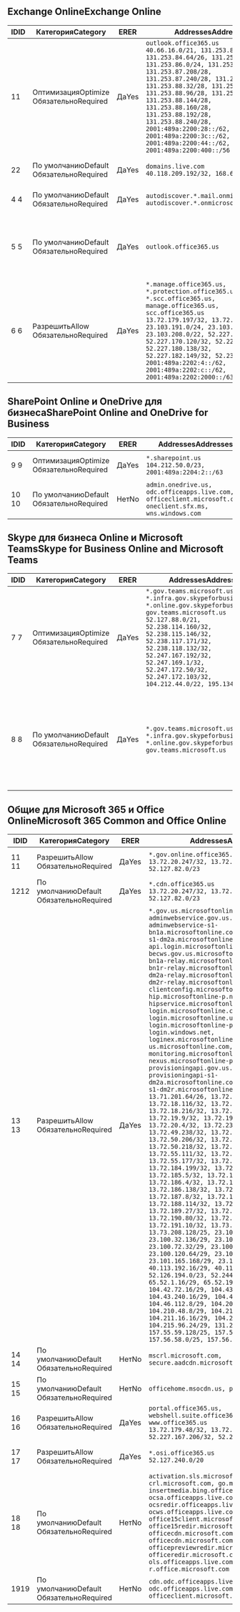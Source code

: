 <!--THIS FILE IS AUTOMATICALLY GENERATED. MANUAL CHANGES WILL BE OVERWRITTEN.-->
<!--Please contact the Office 365 Endpoints team with any questions.-->
<!--USGovGCCHigh endpoints version 2018082900-->
<!--File generated 2018-08-29 22:00:09.5121-->

## <a name="exchange-online"></a><span data-ttu-id="258af-101">Exchange Online</span><span class="sxs-lookup"><span data-stu-id="258af-101">Exchange Online</span></span>

<span data-ttu-id="258af-102">ID</span><span class="sxs-lookup"><span data-stu-id="258af-102">ID</span></span> | <span data-ttu-id="258af-103">Категория</span><span class="sxs-lookup"><span data-stu-id="258af-103">Category</span></span> | <span data-ttu-id="258af-104">ER</span><span class="sxs-lookup"><span data-stu-id="258af-104">ER</span></span> | <span data-ttu-id="258af-105">Addresses</span><span class="sxs-lookup"><span data-stu-id="258af-105">Addresses</span></span> | <span data-ttu-id="258af-106">Порты</span><span class="sxs-lookup"><span data-stu-id="258af-106">Ports</span></span>
-- | -------------------- | --- | ------------------------------------------------------------------------------------------------------------------------------------------------------------------------------------------------------------------------------------------------------------------------------------------------------------------------------------------------------------------------------------------------------------------------------------------------ | -------------------------------
<span data-ttu-id="258af-107">1</span><span class="sxs-lookup"><span data-stu-id="258af-107">1</span></span> | <span data-ttu-id="258af-108">Оптимизация</span><span class="sxs-lookup"><span data-stu-id="258af-108">Optimize</span></span><BR><span data-ttu-id="258af-109">Обязательно</span><span class="sxs-lookup"><span data-stu-id="258af-109">Required</span></span> | <span data-ttu-id="258af-110">Да</span><span class="sxs-lookup"><span data-stu-id="258af-110">Yes</span></span> | `outlook.office365.us`<BR>`40.66.16.0/21, 131.253.83.0/26, 131.253.84.64/26, 131.253.84.192/26, 131.253.86.0/24, 131.253.87.144/28, 131.253.87.208/28, 131.253.87.240/28, 131.253.88.0/28, 131.253.88.32/28, 131.253.88.48/28, 131.253.88.96/28, 131.253.88.128/28, 131.253.88.144/28, 131.253.88.160/28, 131.253.88.192/28, 131.253.88.240/28, 2001:489a:2200:28::/62, 2001:489a:2200:3c::/62, 2001:489a:2200:44::/62, 2001:489a:2200:400::/56` | <span data-ttu-id="258af-111">**TCP:** 443, 80</span><span class="sxs-lookup"><span data-stu-id="258af-111">**TCP:** 443, 80</span></span>
<span data-ttu-id="258af-112">2</span><span class="sxs-lookup"><span data-stu-id="258af-112">2</span></span> | <span data-ttu-id="258af-113">По умолчанию</span><span class="sxs-lookup"><span data-stu-id="258af-113">Default</span></span><BR><span data-ttu-id="258af-114">Обязательно</span><span class="sxs-lookup"><span data-stu-id="258af-114">Required</span></span> | <span data-ttu-id="258af-115">Да</span><span class="sxs-lookup"><span data-stu-id="258af-115">Yes</span></span> | `domains.live.com`<BR>`40.118.209.192/32, 168.62.190.41/32` | <span data-ttu-id="258af-116">**TCP:** 443, 80</span><span class="sxs-lookup"><span data-stu-id="258af-116">**TCP:** 443, 80</span></span>
<span data-ttu-id="258af-117">4 </span><span class="sxs-lookup"><span data-stu-id="258af-117">4</span></span> | <span data-ttu-id="258af-118">По умолчанию</span><span class="sxs-lookup"><span data-stu-id="258af-118">Default</span></span><BR><span data-ttu-id="258af-119">Обязательно</span><span class="sxs-lookup"><span data-stu-id="258af-119">Required</span></span> | <span data-ttu-id="258af-120">Да</span><span class="sxs-lookup"><span data-stu-id="258af-120">Yes</span></span> | `autodiscover.*.mail.onmicrosoft.com, autodiscover.*.onmicrosoft.com` | <span data-ttu-id="258af-121">**TCP:** 443, 80</span><span class="sxs-lookup"><span data-stu-id="258af-121">**TCP:** 443, 80</span></span>
<span data-ttu-id="258af-122">5 </span><span class="sxs-lookup"><span data-stu-id="258af-122">5</span></span> | <span data-ttu-id="258af-123">По умолчанию</span><span class="sxs-lookup"><span data-stu-id="258af-123">Default</span></span><BR><span data-ttu-id="258af-124">Обязательно</span><span class="sxs-lookup"><span data-stu-id="258af-124">Required</span></span> | <span data-ttu-id="258af-125">Да</span><span class="sxs-lookup"><span data-stu-id="258af-125">Yes</span></span> | `outlook.office365.us` | <span data-ttu-id="258af-126">**TCP:** 143, 25, 587, 993, 995</span><span class="sxs-lookup"><span data-stu-id="258af-126">**TCP:** 143, 25, 587, 993, 995</span></span>
<span data-ttu-id="258af-127">6 </span><span class="sxs-lookup"><span data-stu-id="258af-127">6</span></span> | <span data-ttu-id="258af-128">Разрешить</span><span class="sxs-lookup"><span data-stu-id="258af-128">Allow</span></span><BR><span data-ttu-id="258af-129">Обязательно</span><span class="sxs-lookup"><span data-stu-id="258af-129">Required</span></span> | <span data-ttu-id="258af-130">Да</span><span class="sxs-lookup"><span data-stu-id="258af-130">Yes</span></span> | `*.manage.office365.us, *.protection.office365.us, *.scc.office365.us, manage.office365.us, scc.office365.us`<BR>`13.72.179.197/32, 13.72.183.70/32, 23.103.191.0/24, 23.103.199.128/25, 23.103.208.0/22, 52.227.170.14/32, 52.227.170.120/32, 52.227.178.94/32, 52.227.180.138/32, 52.227.182.149/32, 52.238.74.212/32, 2001:489a:2202:4::/62, 2001:489a:2202:c::/62, 2001:489a:2202:2000::/63` | <span data-ttu-id="258af-131">**TCP:** 25, 443</span><span class="sxs-lookup"><span data-stu-id="258af-131">**TCP:** 25, 443</span></span>

## <a name="sharepoint-online-and-onedrive-for-business"></a><span data-ttu-id="258af-132">SharePoint Online и OneDrive для бизнеса</span><span class="sxs-lookup"><span data-stu-id="258af-132">SharePoint Online and OneDrive for Business</span></span>

<span data-ttu-id="258af-133">ID</span><span class="sxs-lookup"><span data-stu-id="258af-133">ID</span></span> | <span data-ttu-id="258af-134">Категория</span><span class="sxs-lookup"><span data-stu-id="258af-134">Category</span></span> | <span data-ttu-id="258af-135">ER</span><span class="sxs-lookup"><span data-stu-id="258af-135">ER</span></span> | <span data-ttu-id="258af-136">Addresses</span><span class="sxs-lookup"><span data-stu-id="258af-136">Addresses</span></span> | <span data-ttu-id="258af-137">Порты</span><span class="sxs-lookup"><span data-stu-id="258af-137">Ports</span></span>
-- | -------------------- | --- | ----------------------------------------------------------------------------------------------------------- | ----------------
<span data-ttu-id="258af-138">9 </span><span class="sxs-lookup"><span data-stu-id="258af-138">9</span></span> | <span data-ttu-id="258af-139">Оптимизация</span><span class="sxs-lookup"><span data-stu-id="258af-139">Optimize</span></span><BR><span data-ttu-id="258af-140">Обязательно</span><span class="sxs-lookup"><span data-stu-id="258af-140">Required</span></span> | <span data-ttu-id="258af-141">Да</span><span class="sxs-lookup"><span data-stu-id="258af-141">Yes</span></span> | `*.sharepoint.us`<BR>`104.212.50.0/23, 2001:489a:2204:2::/63` | <span data-ttu-id="258af-142">**TCP:** 443, 80</span><span class="sxs-lookup"><span data-stu-id="258af-142">**TCP:** 443, 80</span></span>
<span data-ttu-id="258af-143">10 </span><span class="sxs-lookup"><span data-stu-id="258af-143">10</span></span> | <span data-ttu-id="258af-144">По умолчанию</span><span class="sxs-lookup"><span data-stu-id="258af-144">Default</span></span><BR><span data-ttu-id="258af-145">Обязательно</span><span class="sxs-lookup"><span data-stu-id="258af-145">Required</span></span> | <span data-ttu-id="258af-146">Нет</span><span class="sxs-lookup"><span data-stu-id="258af-146">No</span></span> | `admin.onedrive.us, odc.officeapps.live.com, officeclient.microsoft.com, oneclient.sfx.ms, wns.windows.com` | <span data-ttu-id="258af-147">**TCP:** 443, 80</span><span class="sxs-lookup"><span data-stu-id="258af-147">**TCP:** 443, 80</span></span>

## <a name="skype-for-business-online-and-microsoft-teams"></a><span data-ttu-id="258af-148">Skype для бизнеса Online и Microsoft Teams</span><span class="sxs-lookup"><span data-stu-id="258af-148">Skype for Business Online and Microsoft Teams</span></span>

<span data-ttu-id="258af-149">ID</span><span class="sxs-lookup"><span data-stu-id="258af-149">ID</span></span> | <span data-ttu-id="258af-150">Категория</span><span class="sxs-lookup"><span data-stu-id="258af-150">Category</span></span> | <span data-ttu-id="258af-151">ER</span><span class="sxs-lookup"><span data-stu-id="258af-151">ER</span></span> | <span data-ttu-id="258af-152">Addresses</span><span class="sxs-lookup"><span data-stu-id="258af-152">Addresses</span></span> | <span data-ttu-id="258af-153">Порты</span><span class="sxs-lookup"><span data-stu-id="258af-153">Ports</span></span>
-- | -------------------- | --- | --------------------------------------------------------------------------------------------------------------------------------------------------------------------------------------------------------------------------------------------------------------------------------------------------------------------------------- | --------------------------------------------------
<span data-ttu-id="258af-154">7 </span><span class="sxs-lookup"><span data-stu-id="258af-154">7</span></span> | <span data-ttu-id="258af-155">Оптимизация</span><span class="sxs-lookup"><span data-stu-id="258af-155">Optimize</span></span><BR><span data-ttu-id="258af-156">Обязательно</span><span class="sxs-lookup"><span data-stu-id="258af-156">Required</span></span> | <span data-ttu-id="258af-157">Да</span><span class="sxs-lookup"><span data-stu-id="258af-157">Yes</span></span> | `*.gov.teams.microsoft.us, *.infra.gov.skypeforbusiness.us, *.online.gov.skypeforbusiness.us, gov.teams.microsoft.us`<BR>`52.127.88.0/21, 52.238.114.160/32, 52.238.115.146/32, 52.238.117.171/32, 52.238.118.132/32, 52.247.167.192/32, 52.247.169.1/32, 52.247.172.50/32, 52.247.172.103/32, 104.212.44.0/22, 195.134.228.0/22` | <span data-ttu-id="258af-158">**TCP:** 443, 80</span><span class="sxs-lookup"><span data-stu-id="258af-158">**TCP:** 443, 80</span></span><BR><span data-ttu-id="258af-159">**UDP:** 3478</span><span class="sxs-lookup"><span data-stu-id="258af-159">**UDP:** 3478</span></span>
<span data-ttu-id="258af-160">8 </span><span class="sxs-lookup"><span data-stu-id="258af-160">8</span></span> | <span data-ttu-id="258af-161">По умолчанию</span><span class="sxs-lookup"><span data-stu-id="258af-161">Default</span></span><BR><span data-ttu-id="258af-162">Обязательно</span><span class="sxs-lookup"><span data-stu-id="258af-162">Required</span></span> | <span data-ttu-id="258af-163">Да</span><span class="sxs-lookup"><span data-stu-id="258af-163">Yes</span></span> | `*.gov.teams.microsoft.us, *.infra.gov.skypeforbusiness.us, *.online.gov.skypeforbusiness.us, gov.teams.microsoft.us` | <span data-ttu-id="258af-164">**TCP:** 5061, 50000–59999</span><span class="sxs-lookup"><span data-stu-id="258af-164">**TCP:** 5061, 50000-59999</span></span><BR><span data-ttu-id="258af-165">**UDP:** 50000–59999</span><span class="sxs-lookup"><span data-stu-id="258af-165">**UDP:** 50000-59999</span></span>

## <a name="microsoft-365-common-and-office-online"></a><span data-ttu-id="258af-166">Общие для Microsoft 365 и Office Online</span><span class="sxs-lookup"><span data-stu-id="258af-166">Microsoft 365 Common and Office Online</span></span>

<span data-ttu-id="258af-167">ID</span><span class="sxs-lookup"><span data-stu-id="258af-167">ID</span></span> | <span data-ttu-id="258af-168">Категория</span><span class="sxs-lookup"><span data-stu-id="258af-168">Category</span></span> | <span data-ttu-id="258af-169">ER</span><span class="sxs-lookup"><span data-stu-id="258af-169">ER</span></span> | <span data-ttu-id="258af-170">Addresses</span><span class="sxs-lookup"><span data-stu-id="258af-170">Addresses</span></span> | <span data-ttu-id="258af-171">Порты</span><span class="sxs-lookup"><span data-stu-id="258af-171">Ports</span></span>
-- | ------------------- | --- | -------------------------------------------------------------------------------------------------------------------------------------------------------------------------------------------------------------------------------------------------------------------------------------------------------------------------------------------------------------------------------------------------------------------------------------------------------------------------------------------------------------------------------------------------------------------------------------------------------------------------------------------------------------------------------------------------------------------------------------------------------------------------------------------------------------------------------------------------------------------------------------------------------------------------------------------------------------------------------------------------------------------------------------------------------------------------------------------------------------------------------------------------------------------------------------------------------------------------------------------------------------------------------------------------------------------------------------------------------------------------------------------------------------------------------------------------------------------------------------------------------------------------------------------------------------------------------------------------------------------------------------------------------------------------------------------------------------------------------------------------------------------------------------------------------------------------------------------------------------------------------------------------------------------------------------------------------------------------------------------------------------------------------------------------------------------------------------------------------------------------------------- | ----------------
<span data-ttu-id="258af-172">11 </span><span class="sxs-lookup"><span data-stu-id="258af-172">11</span></span> | <span data-ttu-id="258af-173">Разрешить</span><span class="sxs-lookup"><span data-stu-id="258af-173">Allow</span></span><BR><span data-ttu-id="258af-174">Обязательно</span><span class="sxs-lookup"><span data-stu-id="258af-174">Required</span></span> | <span data-ttu-id="258af-175">Да</span><span class="sxs-lookup"><span data-stu-id="258af-175">Yes</span></span> | `*.gov.online.office365.us`<BR>`13.72.20.247/32, 13.72.185.126/32, 52.127.82.0/23` | <span data-ttu-id="258af-176">**TCP:** 443</span><span class="sxs-lookup"><span data-stu-id="258af-176">**TCP:** 443</span></span>
<span data-ttu-id="258af-177">12</span><span class="sxs-lookup"><span data-stu-id="258af-177">12</span></span> | <span data-ttu-id="258af-178">По умолчанию</span><span class="sxs-lookup"><span data-stu-id="258af-178">Default</span></span><BR><span data-ttu-id="258af-179">Обязательно</span><span class="sxs-lookup"><span data-stu-id="258af-179">Required</span></span> | <span data-ttu-id="258af-180">Да</span><span class="sxs-lookup"><span data-stu-id="258af-180">Yes</span></span> | `*.cdn.office365.us`<BR>`13.72.20.247/32, 13.72.185.126/32, 52.127.82.0/23` | <span data-ttu-id="258af-181">**TCP:** 443</span><span class="sxs-lookup"><span data-stu-id="258af-181">**TCP:** 443</span></span>
<span data-ttu-id="258af-182">13 </span><span class="sxs-lookup"><span data-stu-id="258af-182">13</span></span> | <span data-ttu-id="258af-183">Разрешить</span><span class="sxs-lookup"><span data-stu-id="258af-183">Allow</span></span><BR><span data-ttu-id="258af-184">Обязательно</span><span class="sxs-lookup"><span data-stu-id="258af-184">Required</span></span> | <span data-ttu-id="258af-185">Да</span><span class="sxs-lookup"><span data-stu-id="258af-185">Yes</span></span> | `*.gov.us.microsoftonline.com, adminwebservice.gov.us.microsoftonline.com, adminwebservice-s1-bn1a.microsoftonline.com, adminwebservice-s1-dm2a.microsoftonline.com, api.login.microsoftonline.com, becws.gov.us.microsoftonline.com, bws-s1-bn1a-relay.microsoftonline.com, bws-s1-bn1r-relay.microsoftonline.com, bws-s1-dm2a-relay.microsoftonline.com, bws-s1-dm2r-relay.microsoftonline.com, clientconfig.microsoftonline-p.net, hip.microsoftonline-p.net, hipservice.microsoftonline.com, login.microsoftonline.com, login.microsoftonline.us, login.microsoftonline-p.com, login.windows.net, loginex.microsoftonline.com, login-us.microsoftonline.com, monitoring.microsoftonline-p.com, nexus.microsoftonline-p.com, provisioningapi.gov.us.microsoftonline.com, provisioningapi-s1-dm2a.microsoftonline.com, provisioningapi-s1-dm2r.microsoftonline.com`<BR>`13.71.201.64/26, 13.72.17.49/32, 13.72.18.116/32, 13.72.18.212/32, 13.72.18.216/32, 13.72.18.221/32, 13.72.19.9/32, 13.72.19.36/32, 13.72.20.4/32, 13.72.23.54/32, 13.72.49.238/32, 13.72.50.182/32, 13.72.50.206/32, 13.72.50.212/32, 13.72.50.218/32, 13.72.51.69/32, 13.72.55.111/32, 13.72.55.162/32, 13.72.55.177/32, 13.72.184.118/32, 13.72.184.199/32, 13.72.184.206/32, 13.72.185.5/32, 13.72.185.34/32, 13.72.186.4/32, 13.72.186.27/32, 13.72.186.138/32, 13.72.186.230/32, 13.72.187.8/32, 13.72.188.36/32, 13.72.188.114/32, 13.72.188.142/32, 13.72.189.27/32, 13.72.189.143/32, 13.72.190.80/32, 13.72.190.167/32, 13.72.191.10/32, 13.73.64.64/26, 13.73.208.128/25, 23.100.16.168/29, 23.100.32.136/29, 23.100.64.24/29, 23.100.72.32/29, 23.100.80.64/29, 23.100.120.64/29, 23.101.144.136/29, 23.101.165.168/29, 23.101.181.128/29, 40.113.192.16/29, 40.114.120.16/29, 52.126.194.0/23, 52.244.120.128/25, 65.52.1.16/29, 65.52.193.136/29, 104.42.72.16/29, 104.43.208.16/29, 104.43.240.16/29, 104.45.208.104/29, 104.46.112.8/29, 104.209.144.16/29, 104.210.48.8/29, 104.210.208.16/29, 104.211.16.16/29, 104.211.48.16/29, 104.215.96.24/29, 131.253.120.0/24, 157.55.59.128/25, 157.56.53.128/25, 157.56.58.0/25, 157.56.151.0/25` | <span data-ttu-id="258af-186">**TCP:** 443</span><span class="sxs-lookup"><span data-stu-id="258af-186">**TCP:** 443</span></span>
<span data-ttu-id="258af-187">14 </span><span class="sxs-lookup"><span data-stu-id="258af-187">14</span></span> | <span data-ttu-id="258af-188">По умолчанию</span><span class="sxs-lookup"><span data-stu-id="258af-188">Default</span></span><BR><span data-ttu-id="258af-189">Обязательно</span><span class="sxs-lookup"><span data-stu-id="258af-189">Required</span></span> | <span data-ttu-id="258af-190">Нет</span><span class="sxs-lookup"><span data-stu-id="258af-190">No</span></span> | `mscrl.microsoft.com, secure.aadcdn.microsoftonline-p.com` | <span data-ttu-id="258af-191">**TCP:** 443</span><span class="sxs-lookup"><span data-stu-id="258af-191">**TCP:** 443</span></span>
<span data-ttu-id="258af-192">15 </span><span class="sxs-lookup"><span data-stu-id="258af-192">15</span></span> | <span data-ttu-id="258af-193">По умолчанию</span><span class="sxs-lookup"><span data-stu-id="258af-193">Default</span></span><BR><span data-ttu-id="258af-194">Обязательно</span><span class="sxs-lookup"><span data-stu-id="258af-194">Required</span></span> | <span data-ttu-id="258af-195">Нет</span><span class="sxs-lookup"><span data-stu-id="258af-195">No</span></span> | `officehome.msocdn.us, prod.msocdn.us` | <span data-ttu-id="258af-196">**TCP:** 443, 80</span><span class="sxs-lookup"><span data-stu-id="258af-196">**TCP:** 443, 80</span></span>
<span data-ttu-id="258af-197">16 </span><span class="sxs-lookup"><span data-stu-id="258af-197">16</span></span> | <span data-ttu-id="258af-198">Разрешить</span><span class="sxs-lookup"><span data-stu-id="258af-198">Allow</span></span><BR><span data-ttu-id="258af-199">Обязательно</span><span class="sxs-lookup"><span data-stu-id="258af-199">Required</span></span> | <span data-ttu-id="258af-200">Да</span><span class="sxs-lookup"><span data-stu-id="258af-200">Yes</span></span> | `portal.office365.us, webshell.suite.office365.us, www.office365.us`<BR>`13.72.179.48/32, 13.72.188.8/32, 52.227.167.206/32, 52.227.170.242/32` | <span data-ttu-id="258af-201">**TCP:** 443, 80</span><span class="sxs-lookup"><span data-stu-id="258af-201">**TCP:** 443, 80</span></span>
<span data-ttu-id="258af-202">17 </span><span class="sxs-lookup"><span data-stu-id="258af-202">17</span></span> | <span data-ttu-id="258af-203">Разрешить</span><span class="sxs-lookup"><span data-stu-id="258af-203">Allow</span></span><BR><span data-ttu-id="258af-204">Обязательно</span><span class="sxs-lookup"><span data-stu-id="258af-204">Required</span></span> | <span data-ttu-id="258af-205">Да</span><span class="sxs-lookup"><span data-stu-id="258af-205">Yes</span></span> | `*.osi.office365.us`<BR>`52.127.240.0/20` | <span data-ttu-id="258af-206">**TCP:** 443</span><span class="sxs-lookup"><span data-stu-id="258af-206">**TCP:** 443</span></span>
<span data-ttu-id="258af-207">18 </span><span class="sxs-lookup"><span data-stu-id="258af-207">18</span></span> | <span data-ttu-id="258af-208">По умолчанию</span><span class="sxs-lookup"><span data-stu-id="258af-208">Default</span></span><BR><span data-ttu-id="258af-209">Обязательно</span><span class="sxs-lookup"><span data-stu-id="258af-209">Required</span></span> | <span data-ttu-id="258af-210">Нет</span><span class="sxs-lookup"><span data-stu-id="258af-210">No</span></span> | `activation.sls.microsoft.com, crl.microsoft.com, go.microsoft.com, insertmedia.bing.office.net, ocsa.officeapps.live.com, ocsredir.officeapps.live.com, ocws.officeapps.live.com, office15client.microsoft.com, office15redir.microsoft.com, officecdn.microsoft.com, officecdn.microsoft.com.edgesuite.net, officepreviewredir.microsoft.com, officeredir.microsoft.com, ols.officeapps.live.com, r.office.microsoft.com` | <span data-ttu-id="258af-211">**TCP:** 443, 80</span><span class="sxs-lookup"><span data-stu-id="258af-211">**TCP:** 443, 80</span></span>
<span data-ttu-id="258af-212">19</span><span class="sxs-lookup"><span data-stu-id="258af-212">19</span></span> | <span data-ttu-id="258af-213">По умолчанию</span><span class="sxs-lookup"><span data-stu-id="258af-213">Default</span></span><BR><span data-ttu-id="258af-214">Обязательно</span><span class="sxs-lookup"><span data-stu-id="258af-214">Required</span></span> | <span data-ttu-id="258af-215">Нет</span><span class="sxs-lookup"><span data-stu-id="258af-215">No</span></span> | `cdn.odc.officeapps.live.com, odc.officeapps.live.com, officeclient.microsoft.com` | <span data-ttu-id="258af-216">**TCP:** 443, 80</span><span class="sxs-lookup"><span data-stu-id="258af-216">**TCP:** 443, 80</span></span>
